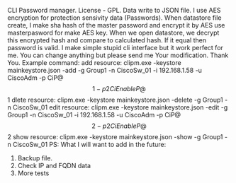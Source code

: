CLI Password manager.
License - GPL.
Data write to JSON file.
I use AES encryption for protection sensivity data (Passwords).
When datastore file create, I make sha hash of the master password and encrypt it by AES use masterpasword for make AES key.
When we open datastore, we decrypt this encrypted hash and compare to calculated hash.
If it equal then password is valid.
I make simple stupid cli interface but it work perfect for me.
You can change anything but please send me Your modification.
Thank You.
Example command:
    add resource:
        clipm.exe -keystore mainkeystore.json -add -g Group1 -n CiscoSw_01 -i 192.168.1.58 -u CiscoAdm -p CiP@$$1 -p2 CiEnableP@$$1
    dlete resource:
        clipm.exe -keystore mainkeystore.json -delete -g Group1 -n CiscoSw_01
    edit resource:
        clipm.exe -keystore mainkeystore.json -edit -g Group1 -n CiscoSw_01 -i 192.168.1.58 -u CiscoAdm -p CiP@$$2 -p2 CiEnableP@$$2
    show resource:
        clipm.exe -keystore mainkeystore.json -show -g Group1 -n CiscoSw_01
PS:
What I will want to add in the future:
1. Backup file.
2. Check IP and FQDN data
3. More tests
